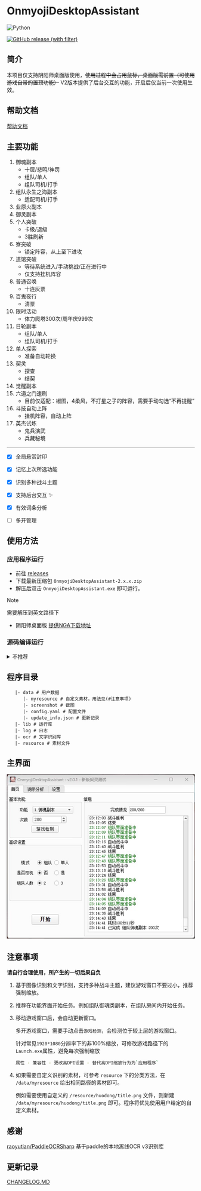 # OnmyojiDesktopAssistant

![Python](https://img.shields.io/badge/python-3.10+-blue)

[![GitHub release (with filter)](https://img.shields.io/github/v/release/AquamarineCyan/OnmyojiDesktopAssistant)](https://github.com/AquamarineCyan/OnmyojiDesktopAssistant/releases/latest)

## 简介

本项目仅支持阴阳师桌面版使用，~~使用过程中会占用鼠标，桌面版需前置（可使用游戏自带的置顶功能）~~ V2版本提供了后台交互的功能，开启后仅当前一次使用生效。

## 帮助文档

[帮助文档](https://docs.qq.com/doc/DZUxDdm9ya2NpR2FY)

## 主要功能

1. 御魂副本
   - 十层/悲鸣/神罚
   - 组队/单人
   - 组队司机/打手
2. 组队永生之海副本
    - 适配司机/打手
3. 业原火副本
4. 御灵副本
5. 个人突破
    - 卡级/退级
    - 3胜刷新
6. 寮突破
    - 锁定阵容，从上至下进攻
7. 道馆突破
    - 等待系统进入/手动挑战/正在进行中
    - 仅支持挂机阵容
8. 普通召唤
    - 十连灰票
9. 百鬼夜行
    - 清票
10. 限时活动
    - 体力爬塔300次/周年庆999次
11. 日轮副本
    - 组队/单人
    - 组队司机/打手
12. 单人探索
    - 准备自动轮换
13. 契灵
    - 探查
    - 结契
14. 觉醒副本
15. 六道之门速刷
    - 目前仅适配：椒图，4柔风，不打星之子的阵容，需要手动勾选“不再提醒”
16. 斗技自动上阵
    - 挂机阵容，自动上阵
17. 英杰试炼
    - 鬼兵演武
    - 兵藏秘境

---

- [x] 全局悬赏封印
- [x] 记忆上次所选功能
- [x] 识别多种战斗主题
- [x] 支持后台交互 :sparkles:
- [x] 有效词条分析
- [ ] 多开管理


## 使用方法

###  应用程序运行

- 前往 [releases](https://github.com/AquamarineCyan/OnmyojiDesktopAssistant/releases/latest)
- 下载最新压缩包 `OnmyojiDesktopAssistant-2.x.x.zip`
- 解压后双击 `OnmyojiDesktopAssistant.exe` 即可运行。
> [!NOTE]
> 需要解压到英文路径下

- 阴阳师桌面版 [提供NGA下载地址](https://nga.178.com/read.php?tid=29661629)

### 源码编译运行

<details><summary> 不推荐 </summary>

1. 使用 `git` 命令下载源码  
    ```bash
    git clone https://github.com/AquamarineCyan/OnmyojiDesktopAssistant.git --depth=1 --single-branch
    ```

2. 安装依赖 
    - venv 方式  
    `pip install -r requestments.txt`
    - poetry 方式  
    `poetry install`

3. 添加文字识别依赖库
    从 [releases](https://github.com/AquamarineCyan/OnmyojiDesktopAssistant/releases/latest) 下载 `OnmyojiDesktopAssistant-2.x.x.zip`， 解压后找到`ocr`文件夹放在项目根目录下

4. 运行
    - 终端运行 `python main.py`
    - 使用VSCode调试，调试模式选择`Project`

5. 打包
    - 需要poetry环境，打包配置已存在 `main.spec`  
    - 终端运行 `pyinstaller main.spec` 或者双击 `build.bat`

</details>

## 程序目录

```
   |- data # 用户数据
      |- myresource # 自定义素材，用法见(#注意事项)
      |- screenshot # 截图
      |- config.yaml # 配置文件
      |- update_info.json # 更新记录
   |- lib # 运行库
   |- log # 日志
   |- ocr # 文字识别库
   |- resource # 素材文件
```

## 主界面

![效果图](image.jpg)

## 注意事项

**请自行合理使用，所产生的一切后果自负**

1. 基于图像识别和文字识别，支持多种战斗主题，建议游戏窗口不要过小，推荐强制缩放。

2. 推荐在功能界面开始任务。例如组队御魂类副本，在组队房间内开始任务。

3. 移动游戏窗口后，会自动更新窗口。

   多开游戏窗口，需要手动点击`游戏检测`，会检测位于较上层的游戏窗口。

   针对常见`1920*1080`分辨率下的非100%缩放，可修改游戏路径下的`Launch.exe`属性，避免每次强制缩放
   ```bash
   属性 - 兼容性 - 更改高DPI设置 - 替代高DPI缩放行为为`应用程序`
   ```

4. 如果需要自定义识别的素材，可参考 `resource` 下的分类方法，在 `/data/myresource` 给出相同路径的素材即可。

    例如需要使用自定义的 `/resource/huodong/title.png` 文件，则新建 `/data/myresource/huodong/title.png` 即可。程序将优先使用用户给定的自定义素材。

## 感谢

[raoyutian/PaddleOCRSharp](https://gitee.com/raoyutian/PaddleOCRSharp) 基于paddle的本地离线OCR v3识别库

## 更新记录

[CHANGELOG.MD](CHANGELOG.MD)
